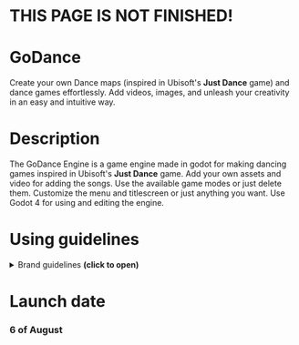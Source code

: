 # THIS PAGE IS NOT FINISHED!

# GoDance
Create your own Dance maps (inspired in Ubisoft's **Just Dance** game) and dance games effortlessly. Add videos, images, and unleash your creativity in an easy and intuitive way.

# Description
The GoDance Engine is a game engine made in godot for making dancing games inspired in Ubisoft's **Just Dance** game. Add your own assets and video for adding the songs. Use the available game modes or just delete them. Customize the menu and titlescreen or just anything you want. Use Godot 4 for using and editing the engine.

# Using guidelines
<details> <summary> Brand guidelines <b>(click to open)</b> </summary>
You can entirely customize anything you want, but there are some important things you always have to keep.

1) Behind the title name, it has to be a subtitle saying "Made with the GoDance Engine" that is visible enough to be readable for the user.
2) You have to put this in the title screen: "This fangame uses the "GoDance Engine" made by WiiUGamerJ available at GitHub"
</details>

# Launch date
### 6 of August
